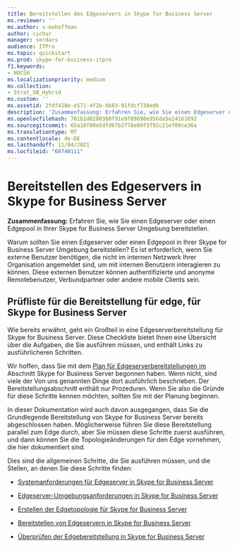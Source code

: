 ```yaml
---
title: Bereitstellen des Edgeservers in Skype for Business Server
ms.reviewer: ''
ms.author: v-mahoffman
author: cichur
manager: serdars
audience: ITPro
ms.topic: quickstart
ms.prod: skype-for-business-itpro
f1.keywords:
- NOCSH
ms.localizationpriority: medium
ms.collection:
- Strat_SB_Hybrid
ms.custom: ''
ms.assetid: 2fdf418e-e571-4f2b-bb83-91fdcf738edb
description: 'Zusammenfassung: Erfahren Sie, wie Sie einen Edgeserver oder einen Edgepool in Ihrer Skype for Business Server Umgebung bereitstellen.'
ms.openlocfilehash: 701b1d0280360f91e9f89898e956da5e24161692
ms.sourcegitcommit: 65a10f80e5dfd67b2778e09f5f92c21ef09ce36a
ms.translationtype: MT
ms.contentlocale: de-DE
ms.lasthandoff: 11/04/2021
ms.locfileid: "60740111"
---
```

# <a name="deploy-edge-server-in-skype-for-business-server"></a>Bereitstellen des Edgeservers in Skype for Business Server
 
**Zusammenfassung:** Erfahren Sie, wie Sie einen Edgeserver oder einen Edgepool in Ihrer Skype for Business Server Umgebung bereitstellen.
  
Warum sollten Sie einen Edgeserver oder einen Edgepool in Ihrer Skype for Business Server Umgebung bereitstellen? Es ist erforderlich, wenn Sie externe Benutzer benötigen, die nicht im internen Netzwerk Ihrer Organisation angemeldet sind, um mit internen Benutzern interagieren zu können. Diese externen Benutzer können authentifizierte und anonyme Remotebenutzer, Verbundpartner oder andere mobile Clients sein.
  
## <a name="deployment-checklist-for-the-edge-for-skype-for-business-server"></a>Prüfliste für die Bereitstellung für edge, für Skype for Business Server

Wie bereits erwähnt, geht ein Großteil in eine Edgeserverbereitstellung für Skype for Business Server. Diese Checkliste bietet Ihnen eine Übersicht über die Aufgaben, die Sie ausführen müssen, und enthält Links zu ausführlicheren Schritten.
  
Wir hoffen, dass Sie mit dem [Plan für Edgeserverbereitstellungen im](../../plan-your-deployment/edge-server-deployments/edge-server-deployments.md) Abschnitt Skype for Business Server begonnen haben. Wenn nicht, sind viele der Von uns genannten Dinge dort ausführlich beschrieben. Der Bereitstellungsabschnitt enthält nur Prozeduren. Wenn Sie also die Gründe für diese Schritte kennen möchten, sollten Sie mit der Planung beginnen.
  
In dieser Dokumentation wird auch davon ausgegangen, dass Sie die Grundlegende Bereitstellung von Skype for Business Server bereits abgeschlossen haben. Möglicherweise führen Sie diese Bereitstellung parallel zum Edge durch, aber Sie müssen diese Schritte zuerst ausführen, und dann können Sie die Topologieänderungen für den Edge vornehmen, die hier dokumentiert sind.
  
Dies sind die allgemeinen Schritte, die Sie ausführen müssen, und die Stellen, an denen Sie diese Schritte finden:
  
- [Systemanforderungen für Edgeserver in Skype for Business Server](../../plan-your-deployment/edge-server-deployments/system-requirements.md)
    
- [Edgeserver-Umgebungsanforderungen in Skype for Business Server](../../plan-your-deployment/edge-server-deployments/edge-environmental-requirements.md)
    
- [Erstellen der Edgetopologie für Skype for Business Server](create-your-edge-topology.md)
    
- [Bereitstellen von Edgeservern in Skype for Business Server](deploy-edge-servers.md)
    
- [Überprüfen der Edgebereitstellung in Skype for Business Server](validate-edge-deployment.md)
    

